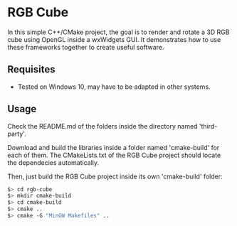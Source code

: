 # RGB Cube

In this simple C++/CMake project, the goal is to render and rotate a 3D RGB cube using OpenGL inside a wxWidgets GUI. It demonstrates how to use these frameworks together to create useful software.

## Requisites

- Tested on Windows 10, may have to be adapted in other systems.

## Usage

Check the README.md of the folders inside the directory named 'third-party'.

Download and build the libraries inside a folder named 'cmake-build' for each of them. The CMakeLists.txt of the RGB Cube project should locate the dependecies automatically.

Then, just build the RGB Cube project inside its own 'cmake-build' folder:

```bash
$> cd rgb-cube
$> mkdir cmake-build
$> cd cmake-build
$> cmake ..
$> cmake -G "MinGW Makefiles" ..
```
